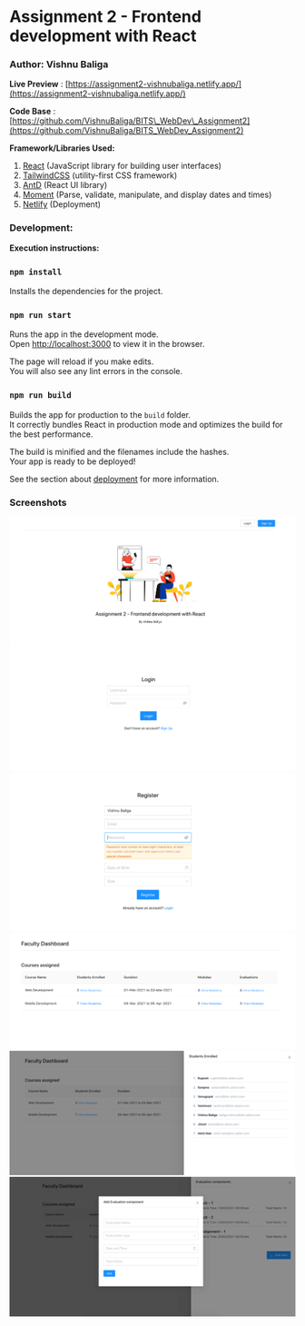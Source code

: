# Assignment 2 - Frontend development with React
### Author: Vishnu Baliga

**Live Preview** : [https://assignment2-vishnubaliga.netlify.app/](https://assignment2-vishnubaliga.netlify.app/)

**Code Base** : [https://github.com/VishnuBaliga/BITS\_WebDev\_Assignment2](https://github.com/VishnuBaliga/BITS_WebDev_Assignment2)

**Framework/Libraries Used:**

1. [React](https://reactjs.org/) (JavaScript library for building user interfaces)
2. [TailwindCSS](https://tailwindcss.com/) (utility-first CSS framework)
3. [AntD](https://ant.design/docs/react/introduce) (React UI library)
4. [Moment](https://momentjs.com/) (Parse, validate, manipulate, and display dates and times)
5. [Netlify](https://www.netlify.com/) (Deployment)


### Development:

**Execution instructions:**

### `npm install`

Installs the dependencies for the project.

### `npm run start`

Runs the app in the development mode.\
Open [http://localhost:3000](http://localhost:3000) to view it in the browser.

The page will reload if you make edits.\
You will also see any lint errors in the console. 

### `npm run build`

Builds the app for production to the `build` folder.\
It correctly bundles React in production mode and optimizes the build for the best performance.

The build is minified and the filenames include the hashes.\
Your app is ready to be deployed!

See the section about [deployment](https://facebook.github.io/create-react-app/docs/deployment) for more information.


### Screenshots

![Home Page](https://raw.githubusercontent.com/VishnuBaliga/BITS_WebDev_Assignment2/main/public/images/screenshots/home-page.png)
![Login Page](https://raw.githubusercontent.com/VishnuBaliga/BITS_WebDev_Assignment2/main/public/images/screenshots/login.png)
![Registeration Page](https://raw.githubusercontent.com/VishnuBaliga/BITS_WebDev_Assignment2/main/public/images/screenshots/register.png)
![Faculty Dashboard](https://raw.githubusercontent.com/VishnuBaliga/BITS_WebDev_Assignment2/main/public/images/screenshots/faculty-dashboard.png)
![Students Enrolled](https://raw.githubusercontent.com/VishnuBaliga/BITS_WebDev_Assignment2/main/public/images/screenshots/students-enrolled.png)
![Add Evaluvations](https://raw.githubusercontent.com/VishnuBaliga/BITS_WebDev_Assignment2/main/public/images/screenshots/add-evaluvation-component.png)


